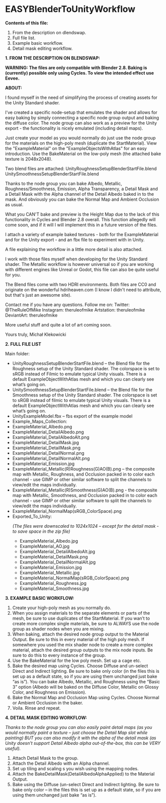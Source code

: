# EASYBlenderToUnityWorkflow

<b>Contents of this file:</b>
<ol>
<li>From the description on dlendswap.</li>
<li>Full file list.</li>
<li>Example basic workflow.</li>
<li>Detail mask editing workflow.</li>
</ol>



<b>1. FROM THE DESCRIPTION ON BLENDSWAP:</b>

<b>WARNING: The files are only compatible with Blender 2.8. Baking is (currently) possible only using Cycles. To view the intended effect use Eevee.</b>

<b>ABOUT:</b>

I found myself in the need of simplifying the process of creating assets for the Unity Standard shader.

I've created a specific node-setup that emulates the shader and allows for easy baking by simply connecting a specific node group output and baking the diffuse color. The node group can also work as a preview for the Unity export - the functionality is nicely emulated (including detail maps).

Just create your model as you would normally do just use the node group for the materials on the high-poly mesh (duplicate the StartMaterial). View the "ExampleMaterial" on the "ExampleObjectsWithAtlas" for an easy introduction. Use the BakeMaterial on the low-poly mesh (the attached bake texture is 2048x2048).

Two blend files are attached:
UnityRoughnessSetupBlenderStartFile.blend
UnitySmoothnessSetupBlenderStartFile.blend

Thanks to the node group you can bake Albedo, Metallic, Roughness/Smoothness, Emission, Alpha Transparency, a Detail Mask and a Detail Mask with the Alpha channel of the Detail Albedo baked in to the mask. And obviously you can bake the Normal Map and Ambient Occlusion as usual.

What you CAN'T bake and preview is the Height Map due to the lack of this functionality in Cycles and Blender 2.8 overall. This function allegedly will come soon, and if it will I will implement this in a future version of the files.

I attach a variety of example baked textures - both for the ExampleMaterial and for the Unity export - and an fbx file to experiment with in Unity.

A file explaining the workflow in a little more detail is also attached.

I work with those files myself when developing for the Unity Standard shader. The Metallic workflow is however universal so if you are working with different engines like Unreal or Godot, this file can also be quite useful for you.

The Blend files come with two HDRI environments. Both files are CC0 and originate on the wonderful hdriheaven.com (I know I didn't need to attribute, but that's just an awesome site).

Contact me if you have any questions.
Follow me on:
Twitter: @TheRuleOfMike
Instagram: theruleofmike
Artstation: theruleofmike
DeviantArt: theruleofmike

More useful stuff and quite a lot of art coming soon.

Yours truly,
Michał Klekowicki


<b>2. FULL FILE LIST</b>

Main folder:

<ul>
<li>UnityRoughnessSetupBlenderStartFile.blend – the Blend file for the Roughness setup of the Unity Standard shader. The colorspace is set to sRGB instead of Filmic to emulate typical Unity visuals. There is a default ExampleObjectWithAtlas mesh and which you can clearly see what’s going on.

<li>UnitySmoothnessSetupBlenderStartFile.blend – the Blend file for the Smoothness setup of the Unity Standard shader. The colorspace is set to sRGB instead of filmic to emulate typical Unity visuals. There is a default ExampleObjectWithAtlas mesh and which you can clearly see what’s going on.

<li>UnityExampleModel.fbx – fbs export of the example model

<li>Example_Maps_Collection:

<li>ExampleMaterial_Albedo.png

<li>ExampleMaterial_DetailAlbedo.png

<li>ExampleMaterial_DetailAlbedoAlt.png

<li>ExampleMaterial_DetailMask.jpg

<li>ExampleMaterial_DetailMask.png

<li>ExampleMaterial_DetailNormal.png

<li>ExampleMaterial_DetailNormalAlt.png

<li>ExampleMaterial_Emission.jpg

<li>ExampleMaterial_Metallic(R)Roughness(G)AO(B).png – the composite map with Metallic, Roughness, and Occlusion packed in to color each channel - use GIMP or other similar software to split the channels to view/edit the maps individually.

<li>ExampleMaterial_Metallic(R)Smoothness(G)AO(B).png -  the composite map with Metallic, Smoothness, and Occlusion packed in to color each channel - use GIMP or other similar software to split the channels to view/edit the maps individually.

<li>ExampleMaterial_NormalMap(sRGB_ColorSpace).png

<li>Exported_To_Unity:



<i>(The files were downscaled to 1024x1024 – except for the detail mask - to save space in the zip file)</i>

<ul>

<li>ExampleMaterial_Albedo.jpg

<li>ExampleMaterial_AO.jpg

<li>ExampleMaterial_DetailAlbedoAlt.jpg

<li>ExampleMaterial_DetailMask.png

<li>ExampleMaterial_DetailNormalAlt.jpg

<li>ExampleMaterial_Emission.jpg

<li>ExampleMaterial_Metallic.jpg

<li>ExampleMaterial_NormalMap(sRGB_ColorSpace).png

<li>ExampleMaterial_Roughness.jpg

<li>ExampleMaterial_Smoothness.jpg

</ul>
</ul>
<b>3. EXAMPLE BASIC WORKFLOW:</b>

<ol>
<li>Create your high-poly mesh as you normally do.

<li>When you assign materials to the separate elements or parts of the mesh, be sure to use duplicates of the StartMaterial. If you wan’t to create more complex single materials, be sure to ALWAYS use the node group as shader nodes when you are mixing.

<li>When baking, attach the desired node group output to the Material Output. Be sure to this in every material of the high poly mesh. If somewhere you used the mix shader node to create a more complex material, attach the desired group outputs to the mix node inputs. Be sure to do this to every instance of the group.

<li>Use the BakeMaterial for the low poly mesh. Set up a cage etc.

<li>Bake the desired map using Cycles. Choose Diffuse and un-select Direct and Indirect lighting. Be sure to bake only color (in the files this is set up as a default state, so if you are using them unchanged just bake “as is”). You can bake Albedo, Metallic, and Roughness using the “Basic 3” option (Albedo will be baked on the Diffuse Color, Metallic on Glossy Color, and Roughness on Emission).

<li>Bake the Normal Map and Occlusion Map using Cycles. Choose Normal or Ambient Occlusion in the baker.

<li>Voila. Rinse and repeat.
</ol>

<b>4. DETAIL MASK EDITING WORKFLOW:</b>

<i>Thanks to the node group you can also easily paint detail maps (as you would normally paint a texture – just choose the Detail Map slot while painting) BUT you can also modify it with the alpha of the detail mask (as Unity doesn’t support Detail Albedo alpha out-of-the-box, this can be VERY useful).</i>

<ol>
<li>Attach Detail Mask to the group.

<li>Attach the Detail Albedo with an Alpha channel.

<li>Set up tiling and scaling s you wish using the mapping nodes.

<li>Attach the BakeDetailMask(DetailAlbedoAlphaApplied) to the Material Output.

<li>Bake using the Diffuse (un-select Direct and Indirect lighting. Be sure to bake only color – in the files this is set up as a default state, so if you are using them unchanged just bake “as is”).
</ol>
